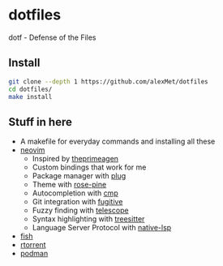 # dotfiles
dotf - Defense of the Files

## Install

```bash
git clone --depth 1 https://github.com/alexMet/dotfiles
cd dotfiles/
make install
```

## Stuff in here

- A makefile for everyday commands and installing all these
- [neovim](https://neovim.io/)
  - Inspired by [theprimeagen](https://www.youtube.com/watch?v=w7i4amO_zaE&t=1394s)
  - Custom bindings that work for me
  - Package manager with [plug](https://github.com/junegunn/vim-plug)
  - Theme with [rose-pine](https://github.com/rose-pine/neovim)
  - Autocompletion with [cmp](https://github.com/hrsh7th/nvim-cmp/tree/main)
  - Git integration with [fugitive](https://github.com/tpope/vim-fugitive)
  - Fuzzy finding with [telescope](https://github.com/nvim-telescope/telescope.nvim)
  - Syntax highlighting with [treesitter](https://github.com/nvim-treesitter/nvim-treesitter)
  - Language Server Protocol with [native-lsp](https://github.com/neovim/nvim-lspconfig)
- [fish](https://fishshell.com/)
- [rtorrent](https://rakshasa.github.io/rtorrent/)
- [podman](https://podman.io/)
